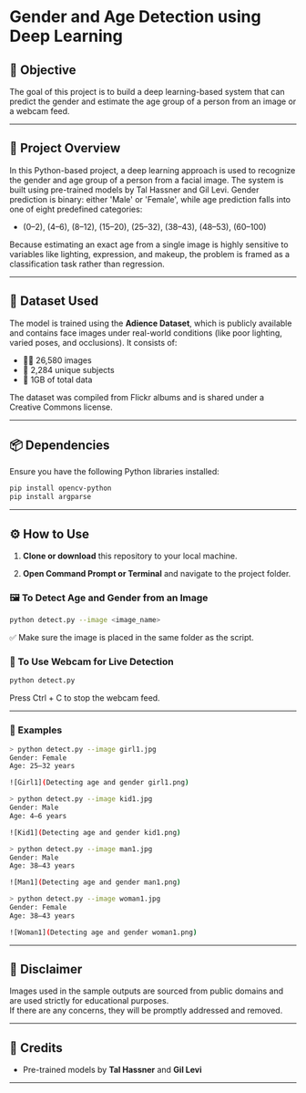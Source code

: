 # Gender and Age Detection using Deep Learning

## 🎯 Objective
The goal of this project is to build a deep learning-based system that can predict the gender and estimate the age group of a person from an image or a webcam feed.

---

## 📌 Project Overview
In this Python-based project, a deep learning approach is used to recognize the gender and age group of a person from a facial image. The system is built using pre-trained models by Tal Hassner and Gil Levi. Gender prediction is binary: either 'Male' or 'Female', while age prediction falls into one of eight predefined categories:

- (0–2), (4–6), (8–12), (15–20), (25–32), (38–43), (48–53), (60–100)

Because estimating an exact age from a single image is highly sensitive to variables like lighting, expression, and makeup, the problem is framed as a classification task rather than regression.

---

## 📂 Dataset Used
The model is trained using the **Adience Dataset**, which is publicly available and contains face images under real-world conditions (like poor lighting, varied poses, and occlusions). It consists of:

- 🧍‍♂️ 26,580 images  
- 👥 2,284 unique subjects  
- 📁 1GB of total data  

The dataset was compiled from Flickr albums and is shared under a Creative Commons license.

---

## 📦 Dependencies

Ensure you have the following Python libraries installed:

```bash
pip install opencv-python
pip install argparse
```
---

## ⚙️ How to Use

1. **Clone or download** this repository to your local machine.

2. **Open Command Prompt or Terminal** and navigate to the project folder.

### 🖼️ To Detect Age and Gender from an Image

```bash
python detect.py --image <image_name>
```
✅ Make sure the image is placed in the same folder as the script.

### 🎥 To Use Webcam for Live Detection

```bash
python detect.py
```
Press Ctrl + C to stop the webcam feed.

---

### 📸 Examples

```bash
> python detect.py --image girl1.jpg
Gender: Female
Age: 25–32 years

![Girl1](Detecting age and gender girl1.png)

> python detect.py --image kid1.jpg
Gender: Male
Age: 4–6 years

![Kid1](Detecting age and gender kid1.png)

> python detect.py --image man1.jpg
Gender: Male
Age: 38–43 years

![Man1](Detecting age and gender man1.png)

> python detect.py --image woman1.jpg
Gender: Female
Age: 38–43 years

![Woman1](Detecting age and gender woman1.png)
```
---

## 📌 Disclaimer

Images used in the sample outputs are sourced from public domains and are used strictly for educational purposes.  
If there are any concerns, they will be promptly addressed and removed.

---

## 🔗 Credits

- Pre-trained models by **Tal Hassner** and **Gil Levi**
---


